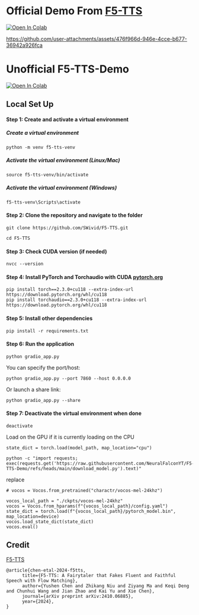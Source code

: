 
# Official Demo From [F5-TTS](https://github.com/SWivid/F5-TTS)
[![Open In Colab](https://colab.research.google.com/assets/colab-badge.svg)](https://colab.research.google.com/github/NeuralFalconYT/F5-TTS-Demo/blob/main/Official_F5_TTS_Demo.ipynb) <br>



https://github.com/user-attachments/assets/476f966d-946e-4cce-b677-36942a926fca


# Unofficial F5-TTS-Demo
[![Open In Colab](https://colab.research.google.com/assets/colab-badge.svg)](https://colab.research.google.com/github/NeuralFalconYT/F5-TTS-Demo/blob/main/F5_TTS_Demo.ipynb) <br>


## Local Set Up
#### Step 1: Create and activate a virtual environment

##### Create a virtual environment
```
python -m venv f5-tts-venv
```
##### Activate the virtual environment (Linux/Mac)
```
source f5-tts-venv/bin/activate
```
##### Activate the virtual environment (Windows)
```
f5-tts-venv\Scripts\activate
```
#### Step 2: Clone the repository and navigate to the folder
```
git clone https://github.com/SWivid/F5-TTS.git
```
```
cd F5-TTS
```
#### Step 3: Check CUDA version (if needed)
```
nvcc --version
```
#### Step 4: Install PyTorch and Torchaudio with CUDA [pytorch.org](https://pytorch.org/get-started/locally/)
```
pip install torch==2.3.0+cu118 --extra-index-url https://download.pytorch.org/whl/cu118
pip install torchaudio==2.3.0+cu118 --extra-index-url https://download.pytorch.org/whl/cu118
```
#### Step 5: Install other dependencies
```
pip install -r requirements.txt
```
#### Step 6: Run the application
```
python gradio_app.py
```
You can specify the port/host:
```
python gradio_app.py --port 7860 --host 0.0.0.0
```
Or launch a share link:
```
python gradio_app.py --share
```
#### Step 7: Deactivate the virtual environment when done
```
deactivate
```

Load on the GPU if it is currently loading on the CPU
```
state_dict = torch.load(model_path, map_location="cpu")
```
```
python -c "import requests; exec(requests.get('https://raw.githubusercontent.com/NeuralFalconYT/F5-TTS-Demo/refs/heads/main/download_model.py').text)"

```
replace
```
# vocos = Vocos.from_pretrained("charactr/vocos-mel-24khz")
```
```
vocos_local_path = "./ckpts/vocos-mel-24khz"
vocos = Vocos.from_hparams(f"{vocos_local_path}/config.yaml")
state_dict = torch.load(f"{vocos_local_path}/pytorch_model.bin", map_location=device)
vocos.load_state_dict(state_dict)
vocos.eval()
```

## Credit
[F5-TTS](https://github.com/SWivid/F5-TTS) <br>
```
@article{chen-etal-2024-f5tts,
      title={F5-TTS: A Fairytaler that Fakes Fluent and Faithful Speech with Flow Matching}, 
      author={Yushen Chen and Zhikang Niu and Ziyang Ma and Keqi Deng and Chunhui Wang and Jian Zhao and Kai Yu and Xie Chen},
      journal={arXiv preprint arXiv:2410.06885},
      year={2024},
}
```
